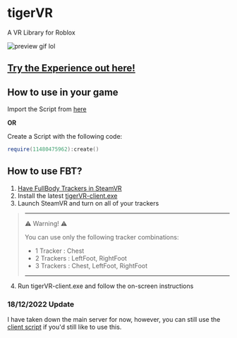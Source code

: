 # tigerVR
A VR Library for Roblox

![preview gif lol](https://user-images.githubusercontent.com/45884377/200158531-582a1d6c-089f-44cf-8c3b-5dc16c5b14b2.gif)

## [Try the Experience out here!](https://www.roblox.com/games/11479356219/tigerVR)

## How to use in your game

Import the Script from [here](https://www.roblox.com/library/11480543122/tigerVR)

**OR**

Create a Script with the following code:

```lua
require(11480475962):create()
```

## How to use FBT?

1) [Have FullBody Trackers in SteamVR](https://www.vive.com/us/accessory/tracker3/)
2) Install the latest [tigerVR-client.exe](https://github.com/200Tigersbloxed/tigerVR/releases/latest/download/tigerVR-client.exe)
3) Launch SteamVR and turn on all of your trackers

> ___
> ⚠️ Warning! ⚠️
> 
> You can use only the following tracker combinations:
> + 1 Tracker : Chest
> + 2 Trackers : LeftFoot, RightFoot
> + 3 Trackers : Chest, LeftFoot, RightFoot
> ___

4) Run tigerVR-client.exe and follow the on-screen instructions

### 18/12/2022 Update

I have taken down the main server for now, however, you can still use the [client script](https://gist.github.com/200Tigersbloxed/5167a96893c47b2553feda552a96c536) if you'd still like to use this.
